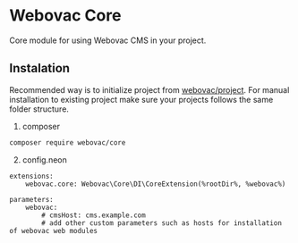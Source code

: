 # Webovac Core

Core module for using Webovac CMS in your project.

## Instalation

Recommended way is to initialize project from [webovac/project](https://www.github.com/webovac/project). For manual installation to existing project make sure your projects follows the same folder structure.

1. composer

```bash
composer require webovac/core
```
2. config.neon

```neon
extensions:
    webovac.core: Webovac\Core\DI\CoreExtension(%rootDir%, %webovac%)

parameters:
    webovac:
        # cmsHost: cms.example.com
        # add other custom parameters such as hosts for installation of webovac web modules
```
